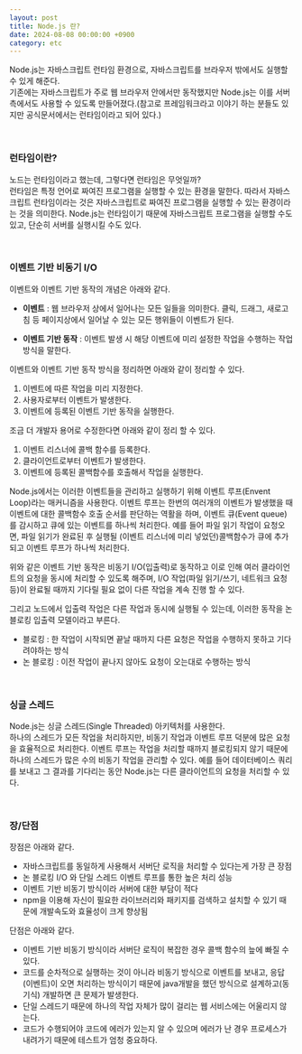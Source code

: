 ```yaml
---
layout: post
title: Node.js 란? 
date: 2024-08-08 00:00:00 +0900
category: etc
---
```


Node.js는 자바스크립트 런타임 환경으로, 자바스크립트를 브라우저 밖에서도 실행할 수 있게 해준다.   
기존에는 자바스크립트가 주로 웹 브라우저 안에서만 동작했지만 Node.js는 이를 서버 측에서도 사용할 수 있도록 만들어졌다.(참고로 프레임워크라고 이야기 하는 분들도 있지만 공식문서에서는 런타임이라고 되어 있다.)

<br>  

### 런타임이란?

노드는 런타임이라고 했는데, 그렇다면 런타임은 무엇일까?    
런타임은 특정 언어로 짜여진 프로그램을 실행할 수 있는 환경을 말한다. 따라서 자바스크립트 런타임이라는 것은 자바스크립트로 짜여진 프로그램을 실행할 수 있는 환경이라는 것을 의미한다. Node.js는 런타임이기 때문에 자바스크립트 프로그램을 실행할 수도 있고, 단순히 서버를 실행시킬 수도 있다.   


<br>  


### 이벤트 기반 비동기 I/O

이벤트와 이벤트 기반 동작의 개념은 아래와 같다. 

* **이벤트** : 웹 브라우저 상에서 일어나는 모든 일들을 의미한다. 클릭, 드래그, 새로고침 등 페이지상에서 일어날 수 있는 모든 행위들이 이벤트가 된다.   

* **이벤트 기반 동작** : 이벤트 발생 시 해당 이벤트에 미리 설정한 작업을 수행하는 작업 방식을 말한다.   

이벤트와 이벤트 기반 동작 방식을 정리하면 아래와 같이 정리할 수 있다. 

1. 이벤트에 따른 작업을 미리 지정한다. 
2. 사용자로부터 이벤트가 발생한다. 
3. 이벤트에 등록된 이벤트 기반 동작을 실행한다. 

조금 더 개발자 용어로 수정한다면 아래와 같이 정리 할 수 있다. 

1. 이벤트 리스너에 콜백 함수를 등록한다.
2. 클라이언트로부터 이벤트가 발생한다.
3. 이벤트에 등록된 콜백함수를 호출해서 작업을 실행한다. 


Node.js에서는 이러한 이벤트들을 관리하고 실행하기 위해 이벤트 루프(Envent Loop)라는 매커니즘을 사용한다. 이벤트 루프는 한번의 여러개의 이벤트가 발생했을 때 이벤트에 대한 콜백함수 호출 순서를 판단하는 역활을 하며, 이벤트 큐(Event queue)를 감시하고 큐에 있는 이벤트를 하나씩 처리한다. 예를 들어 파일 읽기 작업이 요청오면, 파일 읽기가 완료된 후 실행될 (이벤트 리스너에 미리 넣었던)콜백함수가 큐에 추가되고 이벤트 루프가 하나씩 처리한다. 

위와 같은 이벤트 기반 동작은 비동기 I/O(입출력)로 동작하고 이로 인해 여러 클라이언트의 요청을 동시에 처리할 수 있도록 해주며, I/O 작업(파일 읽기/쓰기, 네트워크 요청 등)이 완료될 때까지 기다릴 필요 없이 다른 작업을 계속 진행 할 수 있다. 

그리고 노드에서 입출력 작업은 다른 작업과 동시에 실행될 수 있는데, 이러한 동작을 논 블로킹 입출력 모델이라고 부른다. 

* 블로킹 : 한 작업이 시작되면 끝날 때까지 다른 요청은 작업을 수행하지 못하고 기다려야하는 방식
* 논 블로킹 : 이전 작업이 끝나지 않아도 요청이 오는대로 수행하는 방식


<br>  


### 싱글 스레드  

Node.js는 싱글 스레드(Single Threaded) 아키텍처를 사용한다.   
하나의 스레드가 모든 작업을 처리하지만, 비동기 작업과 이벤트 루프 덕분에 많은 요청을 효율적으로 처리한다. 이벤트 루프는 작업을 처리할 때까지 블로킹되지 않기 때문에 하나의 스레드가 많은 수의 비동기 작업을 관리할 수 있다. 예를 들어 데이터베이스 쿼리를 보내고 그 결과를 기다리는 동안 Node.js는 다른 클라이언트의 요청을 처리할 수 있다. 


<br>  


### 장/단점

장점은 아래와 같다.   

* 자바스크립트를 동일하게 사용해서 서버단 로직을 처리할 수 있다는게 가장 큰 장점
* 논 블로킹 I/O 와 단일 스레드 이벤트 루프를 통한 높은 처리 성능
* 이벤트 기반 비동기 방식이라 서버에 대한 부담이 적다
* npm을 이용해 자신이 필요한 라이브러리와 패키지를 검색하고 설치할 수 있기 때문에 개발속도와 효율성이 크게 향상됨


단점은 아래와 같다. 

* 이벤트 기반 비동기 방식이라 서버단 로직이 복잡한 경우 콜백 함수의 늪에 빠질 수 있다.
* 코드를 순차적으로 실행하는 것이 아니라 비동기 방식으로 이벤트를 보내고, 응답(이벤트)이 오면 처리하는 방식이기 때문에 java개발을 했던 방식으로 설계하고(동기식) 개발하면 큰 문제가 발생한다.
* 단일 스레드기 때문에 하나의 작업 자체가 많이 걸리는 웹 서비스에는 어울리지 않는다. 
* 코드가 수행되어야 코드에 에러가 있는지 알 수 있으며 에러가 난 경우 프로세스가 내려가기 때문에 테스트가 엄청 중요하다.  






